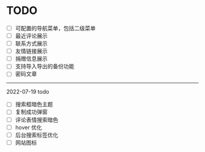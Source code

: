 # TODO

- [ ] 可配置的导航菜单，包括二级菜单
- [ ] 最近评论展示
- [ ] 联系方式展示
- [ ] 友情链接展示
- [ ] 捐赠信息展示
- [ ] 支持导入导出的备份功能
- [ ] 密码文章

---

2022-07-19 todo

- [ ] 搜索框暗色主题
- [ ] 复制成功弹窗
- [ ] 评论表情搜索暗色
- [ ] hover 优化
- [ ] 后台搜索标签优化
- [ ] 网站图标

